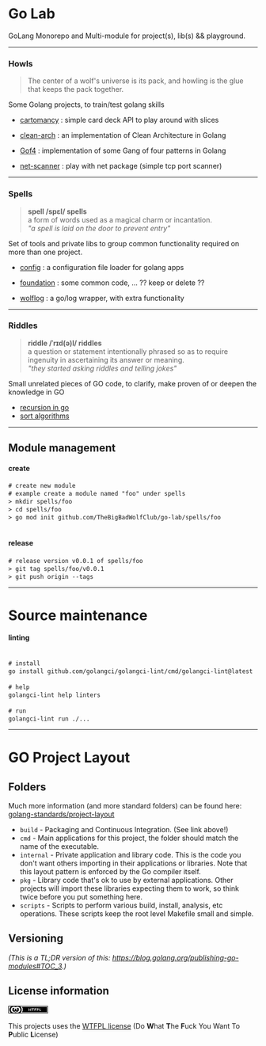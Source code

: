 # Go Lab

GoLang Monorepo and Multi-module for project(s), lib(s) && playground.

<hr>

### Howls


>The center of a wolf's universe is its pack, and howling is the glue that keeps the pack together.


Some Golang projects, to train/test golang skills

- [cartomancy](https://github.com/TheBigBadWolfClub/go-lab/tree/main/howls/cartomancy)
: simple card deck API to play around with slices

- [clean-arch](https://github.com/TheBigBadWolfClub/go-lab/tree/main/howls/clean-arch)
: an implementation of Clean Architecture in Golang

- [Gof4](https://github.com/TheBigBadWolfClub/go-lab/tree/main/howls/Gof4)
: implementation of some Gang of four patterns in Golang

- [net-scanner](https://github.com/TheBigBadWolfClub/go-lab/tree/main/howls/net-scanner)
: play with net package (simple tcp port scanner)

<hr>


### Spells

>__spell /spɛl/ spells__
><br>a form of words used as a magical charm or incantation.
><br>*"a spell is laid on the door to prevent entry"*

Set of tools and private libs to group common functionality required on more than one project.

- [config](https://github.com/TheBigBadWolfClub/go-lab/tree/main/spells/config)
: a configuration file loader for golang apps

- [foundation](https://github.com/TheBigBadWolfClub/go-lab/tree/main/spells/foundation)
  : some common code, ... ?? keep or delete ??

- [wolflog](https://github.com/TheBigBadWolfClub/go-lab/tree/main/spells/wolflog)
  : a go/log wrapper, with extra functionality


<hr>

### Riddles


>__riddle /ˈrɪd(ə)l/ riddles__
><br>a question or statement intentionally phrased so as to require ingenuity in ascertaining its answer or meaning.
><br>*"they started asking riddles and telling jokes"*

Small unrelated pieces of GO code, to clarify, make proven of  or deepen the knowledge in GO

- [recursion in go](https://github.com/TheBigBadWolfClub/go-lab/blob/main/riddles/recursion.go)
- [sort algorithms](https://github.com/TheBigBadWolfClub/go-lab/blob/main/riddles/sort.go)
<hr>

## Module management

#### create
```shell
# create new module
# example create a module named "foo" under spells
> mkdir spells/foo
> cd spells/foo
> go mod init github.com/TheBigBadWolfClub/go-lab/spells/foo
 
```

#### release
```shell
# release version v0.0.1 of spells/foo
> git tag spells/foo/v0.0.1
> git push origin --tags

```


<hr>

# Source maintenance

#### linting
```shell

# install
go install github.com/golangci/golangci-lint/cmd/golangci-lint@latest

# help
golangci-lint help linters

# run
golangci-lint run ./...

```


<hr>

# GO Project Layout



## Folders
Much more information (and more standard folders) can be found here: [golang-standards/project-layout](https://github.com/golang-standards/project-layout)

* `build` - Packaging and Continuous Integration. (See link above!)
* `cmd` - Main applications for this project, the folder should match the name of the executable.
* `internal` - Private application and library code. This is the code you don't want others importing in their applications or libraries. Note that this layout pattern is enforced by the Go compiler itself.
* `pkg` - Library code that's ok to use by external applications. Other projects will import these libraries expecting them to work, so think twice before you put something here.
* `scripts` - Scripts to perform various build, install, analysis, etc operations. These scripts keep the root level Makefile small and simple.



## Versioning
*(This is a TL;DR version of this: https://blog.golang.org/publishing-go-modules#TOC_3.)*



## License information
![WTFPL](license.png)

This projects uses the [WTFPL license](http://www.wtfpl.net/)
(Do **W**hat **T**he **F**uck You Want To **P**ublic **L**icense)